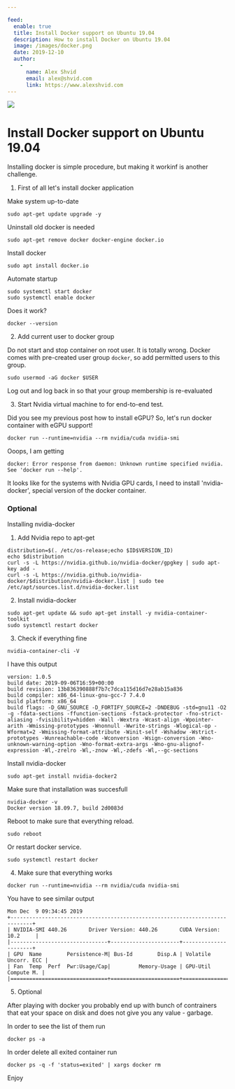 ```yaml
---

feed:
  enable: true
  title: Install Docker support on Ubuntu 19.04
  description: How to install Docker on Ubuntu 19.04
  image: /images/docker.png
  date: 2019-12-10
  author:
    -
      name: Alex Shvid
      email: alex@shvid.com
      link: https://www.alexshvid.com
---
```


![](/images/docker.png)

# Install Docker support on Ubuntu 19.04

Installing docker is simple procedure, but making it workinf is another challenge.

1) First of all let's install docker application

Make system up-to-date

```
sudo apt-get update upgrade -y
```

Uninstall old docker is needed

```
sudo apt-get remove docker docker-engine docker.io
```

Install docker

```
sudo apt install docker.io
```

Automate startup

```
sudo systemctl start docker
sudo systemctl enable docker
```

Does it work?

```
docker --version
```

2) Add current user to docker group

Do not start and stop container on root user. It is totally wrong.
Docker comes with pre-created user group `docker`, so add permitted users to this group.

```
sudo usermod -aG docker $USER
```

Log out and log back in so that your group membership is re-evaluated

3) Start Nvidia virtual machine to for end-to-end test.

Did you see my previous post how to install eGPU?
So, let's run docker container with eGPU support!

```
docker run --runtime=nvidia --rm nvidia/cuda nvidia-smi
```

Ooops, I am getting
```
docker: Error response from daemon: Unknown runtime specified nvidia.
See 'docker run --help'.
```

It looks like for the systems with Nvidia GPU cards, I need to install 'nvidia-docker', special version of the docker container.

### Optional

Installing nvidia-docker

1) Add Nvidia repo to apt-get

```
distribution=$(. /etc/os-release;echo $ID$VERSION_ID)
echo $distribution
curl -s -L https://nvidia.github.io/nvidia-docker/gpgkey | sudo apt-key add -
curl -s -L https://nvidia.github.io/nvidia-docker/$distribution/nvidia-docker.list | sudo tee /etc/apt/sources.list.d/nvidia-docker.list
```

2) Install nvidia-docker 

```
sudo apt-get update && sudo apt-get install -y nvidia-container-toolkit
sudo systemctl restart docker
```

3) Check if everything fine

```
nvidia-container-cli -V
```

I have this output

```
version: 1.0.5
build date: 2019-09-06T16:59+00:00
build revision: 13b836390888f7b7c7dca115d16d7e28ab15a836
build compiler: x86_64-linux-gnu-gcc-7 7.4.0
build platform: x86_64
build flags: -D_GNU_SOURCE -D_FORTIFY_SOURCE=2 -DNDEBUG -std=gnu11 -O2 -g -fdata-sections -ffunction-sections -fstack-protector -fno-strict-aliasing -fvisibility=hidden -Wall -Wextra -Wcast-align -Wpointer-arith -Wmissing-prototypes -Wnonnull -Wwrite-strings -Wlogical-op -Wformat=2 -Wmissing-format-attribute -Winit-self -Wshadow -Wstrict-prototypes -Wunreachable-code -Wconversion -Wsign-conversion -Wno-unknown-warning-option -Wno-format-extra-args -Wno-gnu-alignof-expression -Wl,-zrelro -Wl,-znow -Wl,-zdefs -Wl,--gc-sections
```

Install nvidia-docker

```
sudo apt-get install nvidia-docker2
```

Make sure that installation was succesfull

```
nvidia-docker -v
Docker version 18.09.7, build 2d0083d
```

Reboot to make sure that everything reload.

```
sudo reboot
```

Or restart docker service.

```
sudo systemctl restart docker
```

4) Make sure that everything works

```
docker run --runtime=nvidia --rm nvidia/cuda nvidia-smi
```

You have to see similar output

```
Mon Dec  9 09:34:45 2019       
+-----------------------------------------------------------------------------+
| NVIDIA-SMI 440.26       Driver Version: 440.26       CUDA Version: 10.2     |
|-------------------------------+----------------------+----------------------+
| GPU  Name        Persistence-M| Bus-Id        Disp.A | Volatile Uncorr. ECC |
| Fan  Temp  Perf  Pwr:Usage/Cap|         Memory-Usage | GPU-Util  Compute M. |
|===============================+======================+======================|
```

5) Optional

After playing with docker you probably end up with bunch of contrainers that eat your space on disk and does not give you any value - garbage.

In order to see the list of them run

```
docker ps -a
```

In order delete all exited container run

```
docker ps -q -f 'status=exited' | xargs docker rm
```


Enjoy
